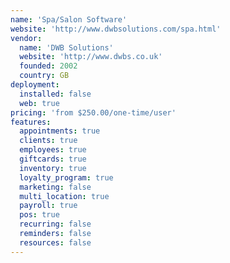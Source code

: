 ```yaml
---
name: 'Spa/Salon Software'
website: 'http://www.dwbsolutions.com/spa.html'
vendor:
  name: 'DWB Solutions'
  website: 'http://www.dwbs.co.uk'
  founded: 2002
  country: GB
deployment:
  installed: false
  web: true
pricing: 'from $250.00/one-time/user'
features:
  appointments: true
  clients: true
  employees: true
  giftcards: true
  inventory: true
  loyalty_program: true
  marketing: false
  multi_location: true
  payroll: true
  pos: true
  recurring: false
  reminders: false
  resources: false
---
```

